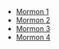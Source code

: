 - [Mormon 1](Mormon%201.md)
- [Mormon 2](Mormon%202.md)
- [Mormon 3](Mormon%203.md)
- [Mormon 4](Mormon%204.md)